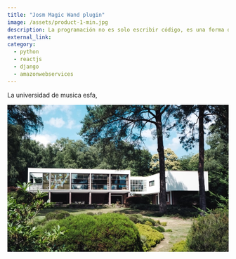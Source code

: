 ```yaml
---
title: "Josm Magic Wand plugin"
image: /assets/product-1-min.jpg
description: La programación no es solo escribir código, es una forma de resolver problemas y crear arte
external_link: 
category: 
  - python
  - reactjs
  - django
  - amazonwebservices
---
```


La universidad de musica esfa, 

![image](/public/assets/product-1-min.jpg)